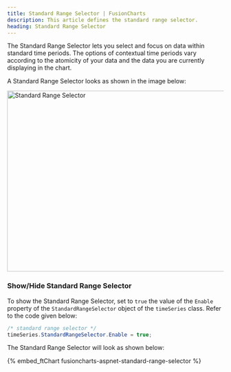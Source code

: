 ```yaml
---
title: Standard Range Selector | FusionCharts
description: This article defines the standard range selector.
heading: Standard Range Selector
---
```


The Standard Range Selector lets you select and focus on data within standard time periods. The options of contextual time periods vary according to the atomicity of your data and the data you are currently displaying in the chart.

A Standard Range Selector looks as shown in the image below:

<img src="{% site.BASE_URL %}/images/fusiontime-component-standard-range-selector.png" alt="Standard Range Selector" width="700" height="420">

### Show/Hide Standard Range Selector

To show the Standard Range Selector, set to `true` the value of the `Enable` property of the `StandardRangeSelector` object of the `timeSeries` class. Refer to the code given below:

```csharp
/* standard range selector */
timeSeries.StandardRangeSelector.Enable = true;
```

The Standard Range Selector will look as shown below:

{% embed_ftChart fusioncharts-aspnet-standard-range-selector %}
